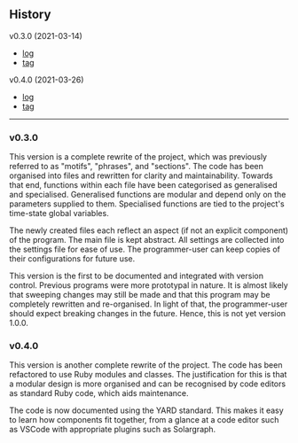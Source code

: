 ## History

v0.3.0 (2021-03-14)
- [log](#v0.3.0)
- [tag]("https://github.com/dolphinOfDelphi/20210303-polyphony/releases/tag/v0.3.0")

v0.4.0 (2021-03-26)
- [log](#v0.4.0)
- [tag]("https://github.com/dolphinOfDelphi/20210303-polyphony/releases/tag/v0.4.0")

<hr/>

### v0.3.0

This version is a complete rewrite of the project, which was previously referred to as "motifs", "phrases", and "sections". The code has been organised into files and rewritten for clarity and maintainability. Towards that end, functions within each file have been categorised as generalised and specialised. Generalised functions are modular and depend only on the parameters supplied to them. Specialised functions are tied to the project's time-state global variables.

The newly created files each reflect an aspect (if not an explicit component) of the program. The main file is kept abstract. All settings are collected into the settings file for ease of use. The programmer-user can keep copies of their configurations for future use.

This version is the first to be documented and integrated with version control. Previous programs were more prototypal in nature. It is almost likely that sweeping changes may still be made and that this program may be completely rewritten and re-organised. In light of that, the programmer-user should expect breaking changes in the future. Hence, this is not yet version 1.0.0.

### v0.4.0

This version is another complete rewrite of the project. The code has been refactored to use Ruby modules and classes. The justification for this is that a modular design is more organised and can be recognised by code editors as standard Ruby code, which aids maintenance.

The code is now documented using the YARD standard. This makes it easy to learn how components fit together, from a glance at a code editor such as VSCode with appropriate plugins such as Solargraph.
